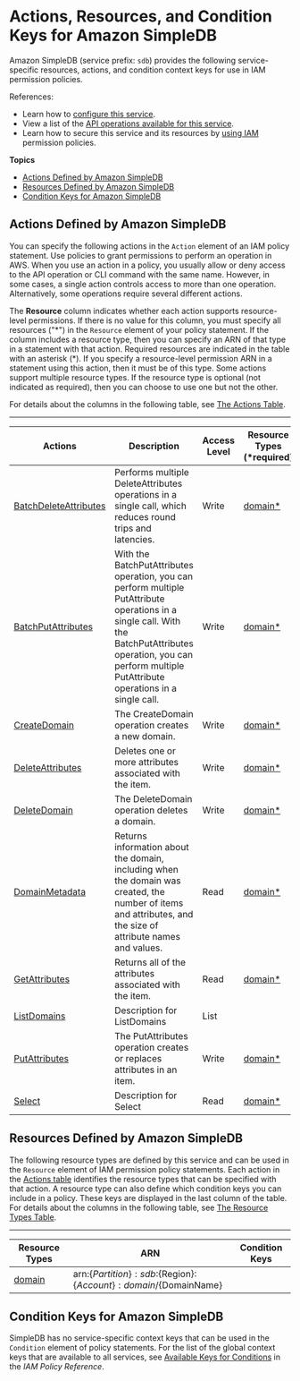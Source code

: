 # Actions, Resources, and Condition Keys for Amazon SimpleDB<a name="list_amazonsimpledb"></a>

Amazon SimpleDB \(service prefix: `sdb`\) provides the following service\-specific resources, actions, and condition context keys for use in IAM permission policies\.

References:
+ Learn how to [configure this service](https://docs.aws.amazon.com/AmazonSimpleDB/latest/DeveloperGuide/)\.
+ View a list of the [API operations available for this service](https://docs.aws.amazon.com/AmazonSimpleDB/latest/DeveloperGuide/)\.
+ Learn how to secure this service and its resources by [using IAM](https://docs.aws.amazon.com/AmazonSimpleDB/latest/DeveloperGuide/UsingIAMWithSDB.html) permission policies\.

**Topics**
+ [Actions Defined by Amazon SimpleDB](#amazonsimpledb-actions-as-permissions)
+ [Resources Defined by Amazon SimpleDB](#amazonsimpledb-resources-for-iam-policies)
+ [Condition Keys for Amazon SimpleDB](#amazonsimpledb-policy-keys)

## Actions Defined by Amazon SimpleDB<a name="amazonsimpledb-actions-as-permissions"></a>

You can specify the following actions in the `Action` element of an IAM policy statement\. Use policies to grant permissions to perform an operation in AWS\. When you use an action in a policy, you usually allow or deny access to the API operation or CLI command with the same name\. However, in some cases, a single action controls access to more than one operation\. Alternatively, some operations require several different actions\.

The **Resource** column indicates whether each action supports resource\-level permissions\. If there is no value for this column, you must specify all resources \("\*"\) in the `Resource` element of your policy statement\. If the column includes a resource type, then you can specify an ARN of that type in a statement with that action\. Required resources are indicated in the table with an asterisk \(\*\)\. If you specify a resource\-level permission ARN in a statement using this action, then it must be of this type\. Some actions support multiple resource types\. If the resource type is optional \(not indicated as required\), then you can choose to use one but not the other\.

For details about the columns in the following table, see [The Actions Table](reference_policies_actions-resources-contextkeys.md#actions_table)\.


****  

| Actions | Description | Access Level | Resource Types \(\*required\) | Condition Keys | Dependent Actions | 
| --- | --- | --- | --- | --- | --- | 
|   [ BatchDeleteAttributes ](https://docs.aws.amazon.com/AmazonSimpleDB/latest/DeveloperGuide/API_BatchDeleteAttributes.html)  | Performs multiple DeleteAttributes operations in a single call, which reduces round trips and latencies\. | Write |   [ domain\* ](#amazonsimpledb-domain)   |  |  | 
|   [ BatchPutAttributes ](https://docs.aws.amazon.com/AmazonSimpleDB/latest/DeveloperGuide/API_BatchPutAttributes.html)  | With the BatchPutAttributes operation, you can perform multiple PutAttribute operations in a single call\. With the BatchPutAttributes operation, you can perform multiple PutAttribute operations in a single call\. | Write |   [ domain\* ](#amazonsimpledb-domain)   |  |  | 
|   [ CreateDomain ](https://docs.aws.amazon.com/AmazonSimpleDB/latest/DeveloperGuide/API_CreateDomain.html)  | The CreateDomain operation creates a new domain\. | Write |   [ domain\* ](#amazonsimpledb-domain)   |  |  | 
|   [ DeleteAttributes ](https://docs.aws.amazon.com/AmazonSimpleDB/latest/DeveloperGuide/API_DeleteAttributes.html)  | Deletes one or more attributes associated with the item\. | Write |   [ domain\* ](#amazonsimpledb-domain)   |  |  | 
|   [ DeleteDomain ](https://docs.aws.amazon.com/AmazonSimpleDB/latest/DeveloperGuide/API_DeleteDomain.html)  | The DeleteDomain operation deletes a domain\. | Write |   [ domain\* ](#amazonsimpledb-domain)   |  |  | 
|   [ DomainMetadata ](https://docs.aws.amazon.com/AmazonSimpleDB/latest/DeveloperGuide/API_DomainMetadata.html)  | Returns information about the domain, including when the domain was created, the number of items and attributes, and the size of attribute names and values\. | Read |   [ domain\* ](#amazonsimpledb-domain)   |  |  | 
|   [ GetAttributes ](https://docs.aws.amazon.com/AmazonSimpleDB/latest/DeveloperGuide/API_GetAttributes.html)  | Returns all of the attributes associated with the item\. | Read |   [ domain\* ](#amazonsimpledb-domain)   |  |  | 
|   [ ListDomains ](https://docs.aws.amazon.com/AmazonSimpleDB/latest/DeveloperGuide/API_ListDomains.html)  | Description for ListDomains | List |  |  |  | 
|   [ PutAttributes ](https://docs.aws.amazon.com/AmazonSimpleDB/latest/DeveloperGuide/API_PutAttributes.html)  | The PutAttributes operation creates or replaces attributes in an item\. | Write |   [ domain\* ](#amazonsimpledb-domain)   |  |  | 
|   [ Select ](https://docs.aws.amazon.com/AmazonSimpleDB/latest/DeveloperGuide/API_Select.html)  | Description for Select | Read |   [ domain\* ](#amazonsimpledb-domain)   |  |  | 

## Resources Defined by Amazon SimpleDB<a name="amazonsimpledb-resources-for-iam-policies"></a>

The following resource types are defined by this service and can be used in the `Resource` element of IAM permission policy statements\. Each action in the [Actions table](#amazonsimpledb-actions-as-permissions) identifies the resource types that can be specified with that action\. A resource type can also define which condition keys you can include in a policy\. These keys are displayed in the last column of the table\. For details about the columns in the following table, see [The Resource Types Table](reference_policies_actions-resources-contextkeys.md#resources_table)\.


****  

| Resource Types | ARN | Condition Keys | 
| --- | --- | --- | 
|   [ domain ](https://docs.aws.amazon.com/sdb/latest/APIReference/DataModel.html)  |  arn:$\{Partition\}:sdb:$\{Region\}:$\{Account\}:domain/$\{DomainName\}  |  | 

## Condition Keys for Amazon SimpleDB<a name="amazonsimpledb-policy-keys"></a>

SimpleDB has no service\-specific context keys that can be used in the `Condition` element of policy statements\. For the list of the global context keys that are available to all services, see [Available Keys for Conditions](reference_policies_condition-keys.html#AvailableKeys) in the *IAM Policy Reference*\.